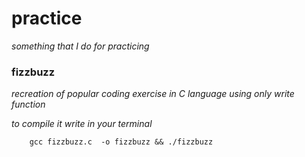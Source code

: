 # practice
 *something that I do for practicing*

### fizzbuzz
 *recreation of popular coding exercise in C language using only write function*
 
 *to compile it write in your terminal*
```
	gcc fizzbuzz.c  -o fizzbuzz && ./fizzbuzz
```
